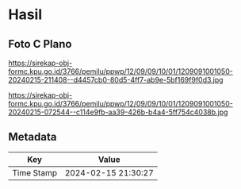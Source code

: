 # Hasil

## Foto C Plano

https://sirekap-obj-formc.kpu.go.id/3766/pemilu/ppwp/12/09/09/10/01/1209091001050-20240215-211408--d4457cb0-80d5-4ff7-ab9e-5bf169f9f0d3.jpg

https://sirekap-obj-formc.kpu.go.id/3766/pemilu/ppwp/12/09/09/10/01/1209091001050-20240215-072544--c114e9fb-aa39-426b-b4a4-5ff754c4038b.jpg


## Metadata

| Key        | Value               |
| ---------- | ------------------- |
| Time Stamp | 2024-02-15 21:30:27 |



